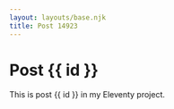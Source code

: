 ```yaml
---
layout: layouts/base.njk
title: Post 14923
---
```


# Post {{ id }}

This is post {{ id }} in my Eleventy project.
